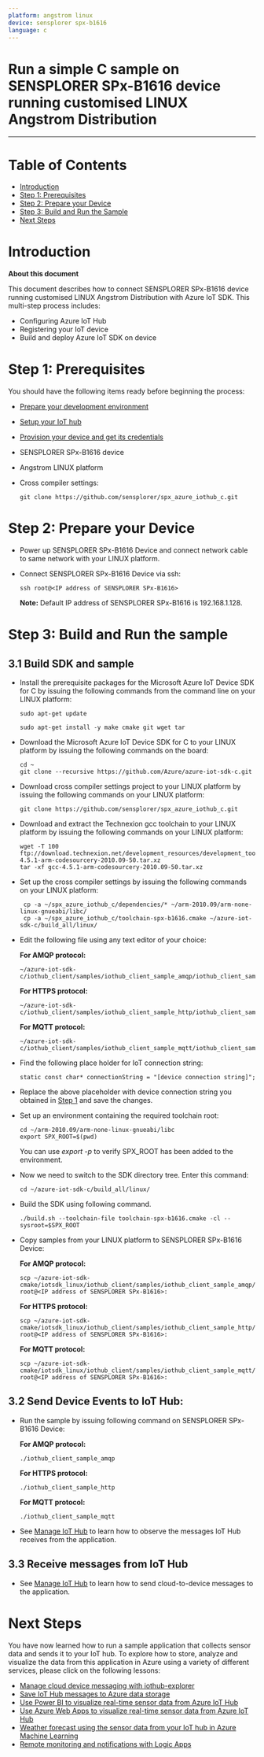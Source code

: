 ```yaml
---
platform: angstrom linux
device: sensplorer spx-b1616
language: c
---
```


Run a simple C sample on SENSPLORER SPx-B1616 device running customised LINUX Angstrom Distribution
===
---

# Table of Contents

-   [Introduction](#Introduction)
-   [Step 1: Prerequisites](#Prerequisites)
-   [Step 2: Prepare your Device](#PrepareDevice)
-   [Step 3: Build and Run the Sample](#Build)
-   [Next Steps](#NextSteps)

<a name="Introduction"></a>
# Introduction

**About this document**

This document describes how to connect SENSPLORER SPx-B1616 device running customised LINUX Angstrom Distribution with Azure IoT SDK. This multi-step process includes:

-   Configuring Azure IoT Hub
-   Registering your IoT device
-   Build and deploy Azure IoT SDK on device

<a name="Prerequisites"></a>
# Step 1: Prerequisites

You should have the following items ready before beginning the process:

-   [Prepare your development environment][setup-devbox-linux]
-   [Setup your IoT hub][lnk-setup-iot-hub]
-   [Provision your device and get its credentials][lnk-manage-iot-hub]
-   SENSPLORER SPx-B1616 device
-   Angstrom LINUX platform
-   Cross compiler settings:

        git clone https://github.com/sensplorer/spx_azure_iothub_c.git 

<a name="PrepareDevice"></a>
# Step 2: Prepare your Device

-   Power up SENSPLORER SPx-B1616 Device and connect network cable to same network with your LINUX platform.
-   Connect SENSPLORER SPx-B1616 Device via ssh:

        ssh root@<IP address of SENSPLORER SPx-B1616>

    **Note:** Default IP address of SENSPLORER SPx-B1616 is 192.168.1.128.


<a name="Build"></a>
# Step 3: Build and Run the sample

<a name="Load"></a>
## 3.1 Build SDK and sample

-   Install the prerequisite packages for the Microsoft Azure IoT Device SDK for C by issuing the following commands from the command line on your LINUX platform:

        sudo apt-get update

        sudo apt-get install -y make cmake git wget tar

-   Download the Microsoft Azure IoT Device SDK for C to your LINUX platform by issuing the following commands on the board:

        cd ~
        git clone --recursive https://github.com/Azure/azure-iot-sdk-c.git

-   Download cross compiler settings project to your LINUX platform by issuing the following commands on your LINUX platform:
        
        git clone https://github.com/sensplorer/spx_azure_iothub_c.git

-   Download and extract the Technexion gcc toolchain to your LINUX platform by issuing the following commands on your LINUX platform:
        
        wget -T 100 ftp://download.technexion.net/development_resources/development_tools/gcc/gcc-4.5.1-arm-codesourcery-2010.09-50.tar.xz
        tar -xf gcc-4.5.1-arm-codesourcery-2010.09-50.tar.xz

-   Set up the cross compiler settings by issuing the following commands on your LINUX platform:
        
         cp -a ~/spx_azure_iothub_c/dependencies/* ~/arm-2010.09/arm-none-linux-gnueabi/libc/
         cp -a ~/spx_azure_iothub_c/toolchain-spx-b1616.cmake ~/azure-iot-sdk-c/build_all/linux/

-   Edit the following file using any text editor of your choice:

    **For AMQP protocol:**

        ~/azure-iot-sdk-c/iothub_client/samples/iothub_client_sample_amqp/iothub_client_sample_amqp.c

    **For HTTPS protocol:**

        ~/azure-iot-sdk-c/iothub_client/samples/iothub_client_sample_http/iothub_client_sample_http.c

    **For MQTT protocol:**

        ~/azure-iot-sdk-c/iothub_client/samples/iothub_client_sample_mqtt/iothub_client_sample_mqtt.c

-   Find the following place holder for IoT connection string:

        static const char* connectionString = "[device connection string]";

-   Replace the above placeholder with device connection string you obtained in [Step 1](#Prerequisites) and save the changes.

-   Set up an environment containing the required toolchain root:

        cd ~/arm-2010.09/arm-none-linux-gnueabi/libc
        export SPX_ROOT=$(pwd)

    You can use *export -p* to verify SPX\_ROOT has been added to the environment.

-   Now we need to switch to the SDK directory tree. Enter this command:

        cd ~/azure-iot-sdk-c/build_all/linux/

-   Build the SDK using following command.

        ./build.sh --toolchain-file toolchain-spx-b1616.cmake -cl --sysroot=$SPX_ROOT

-   Copy samples from your LINUX platform to SENSPLORER SPx-B1616 Device:

    **For AMQP protocol:**

        scp ~/azure-iot-sdk-cmake/iotsdk_linux/iothub_client/samples/iothub_client_sample_amqp/iothub_client_sample_amqp root@<IP address of SENSPLORER SPx-B1616>:

    **For HTTPS protocol:**

        scp ~/azure-iot-sdk-cmake/iotsdk_linux/iothub_client/samples/iothub_client_sample_http/iothub_client_sample_http root@<IP address of SENSPLORER SPx-B1616>:

    **For MQTT protocol:**

        scp ~/azure-iot-sdk-cmake/iotsdk_linux/iothub_client/samples/iothub_client_sample_mqtt/iothub_client_sample_mqtt root@<IP address of SENSPLORER SPx-B1616>:
        

## 3.2 Send Device Events to IoT Hub:

-   Run the sample by issuing following command on SENSPLORER SPx-B1616 Device:

    **For AMQP protocol:**

        ./iothub_client_sample_amqp

    **For HTTPS protocol:**

        ./iothub_client_sample_http

    **For MQTT protocol:**

        ./iothub_client_sample_mqtt

-   See [Manage IoT Hub][lnk-manage-iot-hub] to learn how to observe the messages IoT Hub receives from the application.

## 3.3 Receive messages from IoT Hub

-   See [Manage IoT Hub][lnk-manage-iot-hub] to learn how to send cloud-to-device messages to the application.

<a name="NextSteps"></a>
# Next Steps

You have now learned how to run a sample application that collects sensor data and sends it to your IoT hub. To explore how to store, analyze and visualize the data from this application in Azure using a variety of different services, please click on the following lessons:

-   [Manage cloud device messaging with iothub-explorer]
-   [Save IoT Hub messages to Azure data storage]
-   [Use Power BI to visualize real-time sensor data from Azure IoT Hub]
-   [Use Azure Web Apps to visualize real-time sensor data from Azure IoT Hub]
-   [Weather forecast using the sensor data from your IoT hub in Azure Machine Learning]
-   [Remote monitoring and notifications with Logic Apps]   

[Manage cloud device messaging with iothub-explorer]: https://docs.microsoft.com/en-us/azure/iot-hub/iot-hub-explorer-cloud-device-messaging
[Save IoT Hub messages to Azure data storage]: https://docs.microsoft.com/en-us/azure/iot-hub/iot-hub-store-data-in-azure-table-storage
[Use Power BI to visualize real-time sensor data from Azure IoT Hub]: https://docs.microsoft.com/en-us/azure/iot-hub/iot-hub-live-data-visualization-in-power-bi
[Use Azure Web Apps to visualize real-time sensor data from Azure IoT Hub]: https://docs.microsoft.com/en-us/azure/iot-hub/iot-hub-live-data-visualization-in-web-apps
[Weather forecast using the sensor data from your IoT hub in Azure Machine Learning]: https://docs.microsoft.com/en-us/azure/iot-hub/iot-hub-weather-forecast-machine-learning
[Remote monitoring and notifications with Logic Apps]: https://docs.microsoft.com/en-us/azure/iot-hub/iot-hub-monitoring-notifications-with-azure-logic-apps
[setup-devbox-linux]: https://github.com/Azure/azure-iot-sdk-c/blob/master/doc/devbox_setup.md
[lnk-setup-iot-hub]: ../setup_iothub.md
[lnk-manage-iot-hub]: ../manage_iot_hub.md

